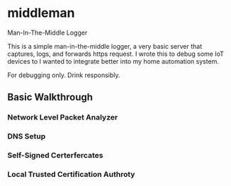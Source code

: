 # middleman
Man-In-The-Middle Logger

This is a simple man-in-the-middle logger, a very basic server that captures, logs, and forwards https request. I wrote this to debug some IoT devices to I wanted to integrate better into my home automation system.

For debugging only. Drink responsibly.

## Basic Walkthrough

### Network Level Packet Analyzer

### DNS Setup

### Self-Signed Certerfercates

### Local Trusted Certification Authroty
